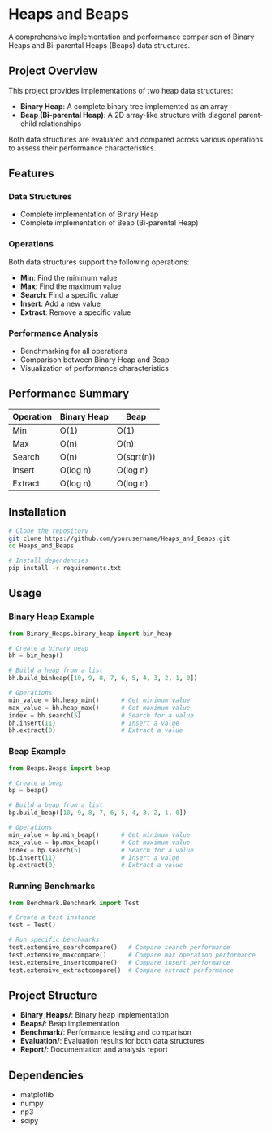 # Heaps and Beaps

A comprehensive implementation and performance comparison of Binary Heaps and Bi-parental Heaps (Beaps) data structures.

## Project Overview

This project provides implementations of two heap data structures:
- **Binary Heap**: A complete binary tree implemented as an array
- **Beap (Bi-parental Heap)**: A 2D array-like structure with diagonal parent-child relationships

Both data structures are evaluated and compared across various operations to assess their performance characteristics.

## Features

### Data Structures
- Complete implementation of Binary Heap
- Complete implementation of Beap (Bi-parental Heap)

### Operations
Both data structures support the following operations:
- **Min**: Find the minimum value
- **Max**: Find the maximum value
- **Search**: Find a specific value
- **Insert**: Add a new value
- **Extract**: Remove a specific value

### Performance Analysis
- Benchmarking for all operations
- Comparison between Binary Heap and Beap
- Visualization of performance characteristics

## Performance Summary

| Operation | Binary Heap | Beap |
|-----------|-------------|------|
| Min       | O(1)        | O(1) |
| Max       | O(n)        | O(n) |
| Search    | O(n)        | O(sqrt(n)) |
| Insert    | O(log n)    | O(log n) |
| Extract   | O(log n)    | O(log n) |

## Installation

```bash
# Clone the repository
git clone https://github.com/yourusername/Heaps_and_Beaps.git
cd Heaps_and_Beaps

# Install dependencies
pip install -r requirements.txt
```

## Usage

### Binary Heap Example
```python
from Binary_Heaps.binary_heap import bin_heap

# Create a binary heap
bh = bin_heap()

# Build a heap from a list
bh.build_binheap([10, 9, 8, 7, 6, 5, 4, 3, 2, 1, 0])

# Operations
min_value = bh.heap_min()      # Get minimum value
max_value = bh.heap_max()      # Get maximum value
index = bh.search(5)           # Search for a value
bh.insert(11)                  # Insert a value
bh.extract(0)                  # Extract a value
```

### Beap Example
```python
from Beaps.Beaps import beap

# Create a beap
bp = beap()

# Build a beap from a list
bp.build_beap([10, 9, 8, 7, 6, 5, 4, 3, 2, 1, 0])

# Operations
min_value = bp.min_beap()      # Get minimum value
max_value = bp.max_beap()      # Get maximum value
index = bp.search(5)           # Search for a value
bp.insert(11)                  # Insert a value
bp.extract(0)                  # Extract a value
```

### Running Benchmarks
```python
from Benchmark.Benchmark import Test

# Create a test instance
test = Test()

# Run specific benchmarks
test.extensive_searchcompare()   # Compare search performance
test.extensive_maxcompare()      # Compare max operation performance
test.extensive_insertcompare()   # Compare insert performance
test.extensive_extractcompare()  # Compare extract performance
```

## Project Structure

- **Binary_Heaps/**: Binary heap implementation
- **Beaps/**: Beap implementation
- **Benchmark/**: Performance testing and comparison
- **Evaluation/**: Evaluation results for both data structures
- **Report/**: Documentation and analysis report

## Dependencies

- matplotlib
- numpy
- np3
- scipy

